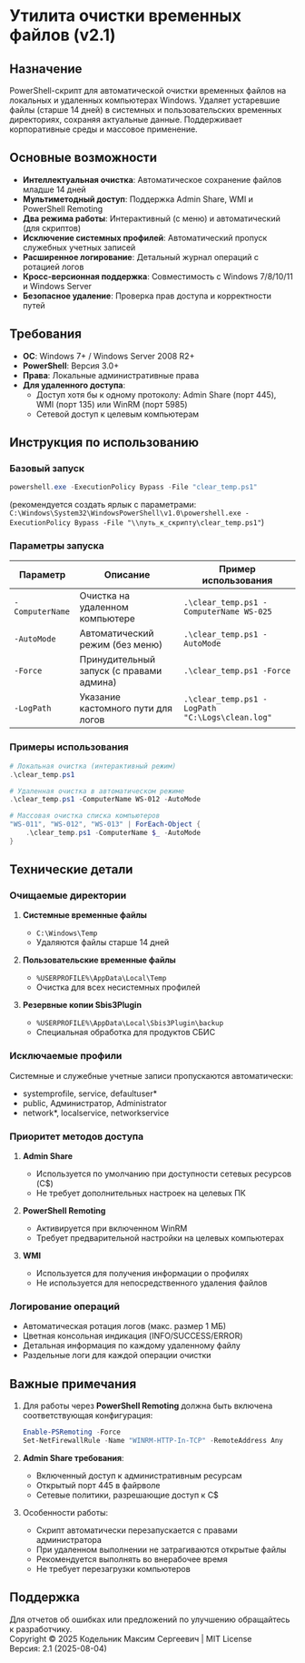 # Утилита очистки временных файлов (v2.1)

## Назначение
PowerShell-скрипт для автоматической очистки временных файлов на локальных и удаленных компьютерах Windows. Удаляет устаревшие файлы (старше 14 дней) в системных и пользовательских временных директориях, сохраняя актуальные данные. Поддерживает корпоративные среды и массовое применение.

## Основные возможности
- **Интеллектуальная очистка**: Автоматическое сохранение файлов младше 14 дней
- **Мультиметодный доступ**: Поддержка Admin Share, WMI и PowerShell Remoting
- **Два режима работы**: Интерактивный (с меню) и автоматический (для скриптов)
- **Исключение системных профилей**: Автоматический пропуск служебных учетных записей
- **Расширенное логирование**: Детальный журнал операций с ротацией логов
- **Кросс-версионная поддержка**: Совместимость с Windows 7/8/10/11 и Windows Server
- **Безопасное удаление**: Проверка прав доступа и корректности путей

## Требования
- **ОС**: Windows 7+ / Windows Server 2008 R2+
- **PowerShell**: Версия 3.0+
- **Права**: Локальные административные права
- **Для удаленного доступа**:
  - Доступ хотя бы к одному протоколу: Admin Share (порт 445), WMI (порт 135) или WinRM (порт 5985)
  - Сетевой доступ к целевым компьютерам

## Инструкция по использованию

### Базовый запуск
```powershell
powershell.exe -ExecutionPolicy Bypass -File "clear_temp.ps1"
```
(рекомендуется создать ярлык с параметрами: `C:\Windows\System32\WindowsPowerShell\v1.0\powershell.exe -ExecutionPolicy Bypass -File "\\путь_к_скрипту\clear_temp.ps1"`)

### Параметры запуска
| Параметр        | Описание                                  | Пример использования                     |
|-----------------|-------------------------------------------|------------------------------------------|
| `-ComputerName` | Очистка на удаленном компьютере           | `.\clear_temp.ps1 -ComputerName WS-025` |
| `-AutoMode`     | Автоматический режим (без меню)           | `.\clear_temp.ps1 -AutoMode`            |
| `-Force`        | Принудительный запуск (с правами админа)  | `.\clear_temp.ps1 -Force`               |
| `-LogPath`      | Указание кастомного пути для логов        | `.\clear_temp.ps1 -LogPath "C:\Logs\clean.log"` |

### Примеры использования
```powershell
# Локальная очистка (интерактивный режим)
.\clear_temp.ps1

# Удаленная очистка в автоматическом режиме
.\clear_temp.ps1 -ComputerName WS-012 -AutoMode

# Массовая очистка списка компьютеров
"WS-011", "WS-012", "WS-013" | ForEach-Object {
    .\clear_temp.ps1 -ComputerName $_ -AutoMode
}
```

## Технические детали

### Очищаемые директории
1. **Системные временные файлы**  
   - `C:\Windows\Temp`
   - Удаляются файлы старше 14 дней

2. **Пользовательские временные файлы**  
   - `%USERPROFILE%\AppData\Local\Temp`
   - Очистка для всех несистемных профилей

3. **Резервные копии Sbis3Plugin**  
   - `%USERPROFILE%\AppData\Local\Sbis3Plugin\backup`
   - Специальная обработка для продуктов СБИС

### Исключаемые профили
Системные и служебные учетные записи пропускаются автоматически:
- systemprofile, service, defaultuser*
- public, Администратор, Administrator
- network*, localservice, networkservice

### Приоритет методов доступа
1. **Admin Share**  
   - Используется по умолчанию при доступности сетевых ресурсов (C$)
   - Не требует дополнительных настроек на целевых ПК

2. **PowerShell Remoting**  
   - Активируется при включенном WinRM
   - Требует предварительной настройки на целевых компьютерах

3. **WMI**  
   - Используется для получения информации о профилях
   - Не используется для непосредственного удаления файлов

### Логирование операций
- Автоматическая ротация логов (макс. размер 1 МБ)
- Цветная консольная индикация (INFO/SUCCESS/ERROR)
- Детальная информация по каждому удаленному файлу
- Раздельные логи для каждой операции очистки

## Важные примечания
1. Для работы через **PowerShell Remoting** должна быть включена соответствующая конфигурация:
   ```powershell
   Enable-PSRemoting -Force
   Set-NetFirewallRule -Name "WINRM-HTTP-In-TCP" -RemoteAddress Any
   ```

2. **Admin Share требования**:
   - Включенный доступ к административным ресурсам
   - Открытый порт 445 в файрволе
   - Сетевые политики, разрешающие доступ к C$

3. Особенности работы:
   - Скрипт автоматически перезапускается с правами администратора
   - При удаленном выполнении не затрагиваются открытые файлы
   - Рекомендуется выполнять во внерабочее время
   - Не требует перезагрузки компьютеров

## Поддержка
Для отчетов об ошибках или предложений по улучшению обращайтесь к разработчику.  
Copyright © 2025 Кодельник Максим Сергеевич | MIT License  
Версия: 2.1 (2025-08-04)

